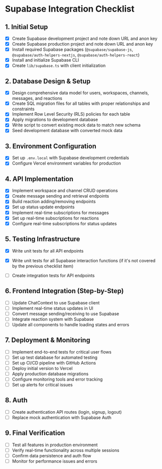 # Supabase Integration Checklist

## 1. Initial Setup
- [x] Create Supabase development project and note down URL and anon key
- [x] Create Supabase production project and note down URL and anon key
- [x] Install required Supabase packages (`@supabase/supabase-js`, `@supabase/auth-helpers-nextjs`, `@supabase/auth-helpers-react`)
- [x] Install and initialize Supabase CLI
- [x] Create `lib/supabase.ts` with client initialization

## 2. Database Design & Setup
- [x] Design comprehensive data model for users, workspaces, channels, messages, and reactions
- [x] Create SQL migration files for all tables with proper relationships and constraints
- [x] Implement Row Level Security (RLS) policies for each table
- [x] Apply migrations to development database
- [x] Write script to convert existing mock data to match new schema
- [x] Seed development database with converted mock data

## 3. Environment Configuration
- [x] Set up `.env.local` with Supabase development credentials
- [x] Configure Vercel environment variables for production

## 4. API Implementation
- [x] Implement workspace and channel CRUD operations
- [x] Create message sending and retrieval endpoints
- [x] Build reaction adding/removing endpoints
- [x] Set up status update endpoints
- [x] Implement real-time subscriptions for messages
- [x] Set up real-time subscriptions for reactions
- [x] Configure real-time subscriptions for status updates

## 5. Testing Infrastructure
- [x] Write unit tests for all API endpoints
- [x] Write unit tests for all Supabase interaction functions (if it's not covered by the previous checklist item)
- [ ] Create integration tests for API endpoints


## 6. Frontend Integration (Step-by-Step)
- [ ] Update ChatContext to use Supabase client
- [ ] Implement real-time status updates in UI
- [ ] Convert message sending/receiving to use Supabase
- [ ] Integrate reaction system with Supabase
- [ ] Update all components to handle loading states and errors

## 7. Deployment & Monitoring
- [ ] Implement end-to-end tests for critical user flows
- [ ] Set up test database for automated testing
- [ ] Set up CI/CD pipeline with GitHub Actions
- [ ] Deploy initial version to Vercel
- [ ] Apply production database migrations
- [ ] Configure monitoring tools and error tracking
- [ ] Set up alerts for critical issues

## 8. Auth
- [ ] Create authentication API routes (login, signup, logout)
- [ ] Replace mock authentication with Supabase Auth

## 9. Final Verification
- [ ] Test all features in production environment
- [ ] Verify real-time functionality across multiple sessions
- [ ] Confirm data persistence and auth flow
- [ ] Monitor for performance issues and errors
